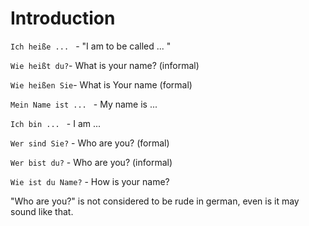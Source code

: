 # Introduction

`Ich heiße ... ` - "I am to be called ... "

`Wie heißt du?`- What is your name? (informal)

`Wie heißen Sie`- What is Your name (formal)

`Mein Name ist ... ` - My name is ...

`Ich bin ... ` - I am ...

`Wer sind Sie?` - Who are you? (formal)

`Wer bist du?` - Who are you? (informal)

`Wie ist du Name?` - How is your name?

"Who are you?" is not considered to be rude in german, even is it may sound like that.
